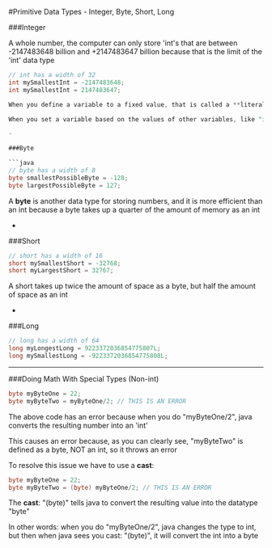 #Primitive Data Types - Integer, Byte, Short, Long

###Integer

A whole number, the computer can only store 'int's that are between -2147483648 billion and +2147483647 billion because that is the limit of the 'int' data type

```java
// int has a width of 32
int mySmallestInt = -2147483648;
int mySmallestInt = 2147483647;

When you define a variable to a fixed value, that is called a **literal** - for example: "int x = 4" and "String name = "Cody" both contain the literals: "4" for the first example and "Cody" for the second

When you set a variable based on the values of other variables, like "int x = y * z", the "y * z" is called an expression

-

###Byte

```java
// byte has a width of 8
byte smallestPossibleByte = -128;
byte largestPossibleByte = 127;
```

A **byte** is another data type for storing numbers, and it is more efficient than an int because a byte takes up a quarter of the amount of memory as an int

-

###Short

```java
// short has a width of 16
short mySmallestShort = -32768;
short myLargestShort = 32767;
```

A short takes up twice the amount of space as a byte, but half the amount of space as an int

-

###Long

```java
// long has a width of 64
long myLongestLong = 9223372036854775807L;
long mySmallestLong = -9223372036854775808L;
```

***

###Doing Math With Special Types (Non-int)

```java
byte myByteOne = 22;
byte myByteTwo = myByteOne/2; // THIS IS AN ERROR
```

The above code has an error because when you do "myByteOne/2", java converts the resulting number into an 'int'

This causes an error because, as you can clearly see, "myByteTwo" is defined as a byte, NOT an int, so it throws an error

To resolve this issue we have to use a **cast**:

```java
byte myByteOne = 22;
byte myByteTwo = (byte) myByteOne/2; // THIS IS AN ERROR
```

The **cast**: "(byte)" tells java to convert the resulting value into the datatype "byte"

In other words: when you do "myByteOne/2", java changes the type to int, but then when java sees you cast: "(byte)", it will convert the int into a byte